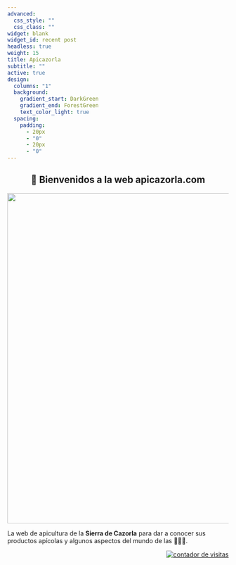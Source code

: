 ```yaml
---
advanced:
  css_style: ""
  css_class: ""
widget: blank
widget_id: recent post
headless: true
weight: 15
title: Apicazorla
subtitle: ""
active: true
design:
  columns: "1"
  background:
    gradient_start: DarkGreen
    gradient_end: ForestGreen
    text_color_light: true
  spacing:
    padding:
      - 20px
      - "0"
      - 20px
      - "0"
---
```

                          
<center>
<h2> 👋 Bienvenidos a la web apicazorla.com </h2>
</center>


<center>
<img src="https://drive.google.com/uc?export=view&id=1NonB4bN6evJ6VCxlu0c-3TUpRwfCkJLf" width="750">
</center>

La web de apicultura de la **Sierra de Cazorla** para dar a conocer sus productos apícolas y algunos aspectos del mundo de las 🐝🐝🐝.

 <P ALIGN=right>
<a href="https://www.websmultimedia.com/contador-de-visitas-gratis" title="Contador De Visitas Gratis">
<img style="border: 0px solid; display: inline;" alt="contador de visitas" src="https://www.websmultimedia.com/contador-de-visitas.php?id=294380"></a><br><a href='https://www.websmultimedia.com/contador-de-visitas-gratis'></a><br><a href='https://www.websmultimedia.com'></a>
</P>

